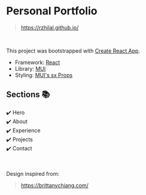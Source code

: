 # Personal Portfolio
<!-- [](src\images\rportfolio.png) -->
> https://rzhilal.github.io/

</br>

This project was bootstrapped with [Create React App](https://github.com/facebook/create-react-app).

- Framework: [React](https://reactjs.org/)
- Library: [MUI](https://mui.com/material-ui/getting-started/overview/)
- Styling: [MUI's sx Props](https://mui.com/system/getting-started/the-sx-prop/)

## Sections 📚
✔️ Hero \
✔️ About\
✔️ Experience \
✔️ Projects \
✔️ Contact 
<!-- ✔️ Tech Stack \ -->

</br>

Design inspired from:
> https://brittanychiang.com/
